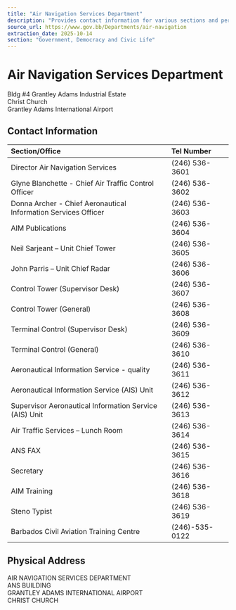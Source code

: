 ```yaml
---
title: "Air Navigation Services Department"
description: "Provides contact information for various sections and personnel within the Air Navigation Services Department."
source_url: https://www.gov.bb/Departments/air-navigation
extraction_date: 2025-10-14
section: "Government, Democracy and Civic Life"
---
```


# Air Navigation Services Department

Bldg #4 Grantley Adams Industrial Estate  
Christ Church  
Grantley Adams International Airport

## Contact Information

| Section/Office                                       | Tel Number     |
| :--------------------------------------------------- | :------------- |
| Director Air Navigation Services                     | (246) 536-3601 |
| Glyne Blanchette - Chief Air Traffic Control Officer | (246) 536-3602 |
| Donna Archer - Chief Aeronautical Information Services Officer | (246) 536-3603 |
| AIM Publications                                     | (246) 536-3604 |
| Neil Sarjeant – Unit Chief Tower                     | (246) 536-3605 |
| John Parris – Unit Chief Radar                       | (246) 536-3606 |
| Control Tower (Supervisor Desk)                      | (246) 536-3607 |
| Control Tower (General)                              | (246) 536-3608 |
| Terminal Control (Supervisor Desk)                   | (246) 536-3609 |
| Terminal Control (General)                           | (246) 536-3610 |
| Aeronautical Information Service - quality           | (246) 536-3611 |
| Aeronautical Information Service (AIS) Unit          | (246) 536-3612 |
| Supervisor Aeronautical Information Service (AIS) Unit | (246) 536-3613 |
| Air Traffic Services – Lunch Room                    | (246) 536-3614 |
| ANS FAX                                              | (246) 536-3615 |
| Secretary                                            | (246) 536-3616 |
| AIM Training                                         | (246) 536-3618 |
| Steno Typist                                         | (246) 536-3619 |
| Barbados Civil Aviation Training Centre              | (246)-535-0122 |

## Physical Address

AIR NAVIGATION SERVICES DEPARTMENT  
ANS BUILDING  
GRANTLEY ADAMS INTERNATIONAL AIRPORT  
CHRIST CHURCH
```